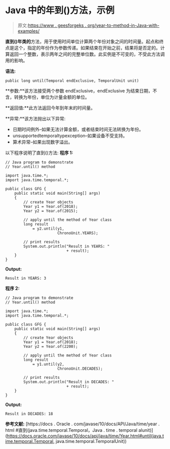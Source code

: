 # Java 中的年到()方法，示例

> 原文:[https://www . geesforgeks . org/year-to-method-in-Java-with-examples/](https://www.geeksforgeeks.org/year-until-method-in-java-with-examples/)

**直到()**年**类的**方法，用于使用时间单位计算两个年份对象之间的时间量。起点和终点是这个，指定的年份作为参数传递。如果结束在开始之前，结果将是否定的。计算返回一个整数，表示两年之间的完整单位数。此实例是不可变的，不受此方法调用的影响。

**语法:**

```
public long until(Temporal endExclusive, TemporalUnit unit)

```

**参数:**该方法接受两个参数 endExclusive，endExclusive 为结束日期，不含，转换为年份，单位为计量金额的单位。

**返回值:**此方法返回今年到年末的时间量。

**异常:**该方法抛出以下异常:

*   日期时间例外–如果无法计算金额，或者结束时间无法转换为年份。
*   unsupportedtemporaltypexception–如果设备不受支持。
*   算术异常–如果出现数字溢出。

以下程序说明了直到()方法:
**程序 1:**

```
// Java program to demonstrate
// Year.until() method

import java.time.*;
import java.time.temporal.*;

public class GFG {
    public static void main(String[] args)
    {
        // create Year objects
        Year y1 = Year.of(2018);
        Year y2 = Year.of(2015);

        // apply until the method of Year class
        long result
            = y2.until(y1,
                       ChronoUnit.YEARS);

        // print results
        System.out.println("Result in YEARS: "
                           + result);
    }
}
```

**Output:**

```
Result in YEARS: 3

```

**程序 2:**

```
// Java program to demonstrate
// Year.until() method

import java.time.*;
import java.time.temporal.*;

public class GFG {
    public static void main(String[] args)
    {
        // create Year objects
        Year y1 = Year.of(2018);
        Year y2 = Year.of(2200);

        // apply until the method of Year class
        long result
            = y1.until(y2,
                       ChronoUnit.DECADES);

        // print results
        System.out.println("Result in DECADES: "
                           + result);
    }
}
```

**Output:**

```
Result in DECADES: 18

```

**参考文献:**
[https://docs . Oracle . com/javase/10/docs/API/Java/time/year . html #直到(java.time.temporal.Temporal，Java . time . temporal alunit)](https://docs.oracle.com/javase/10/docs/api/java/time/Year.html#until(java.time.temporal.Temporal, java.time.temporal.TemporalUnit))